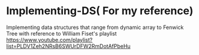 # Implementing-DS( For my reference)

Implementing data structures that range from dynamic array to Fenwick Tree with reference to William Fiset's playlist https://www.youtube.com/playlist?list=PLDV1Zeh2NRsB6SWUrDFW2RmDotAfPbeHu
